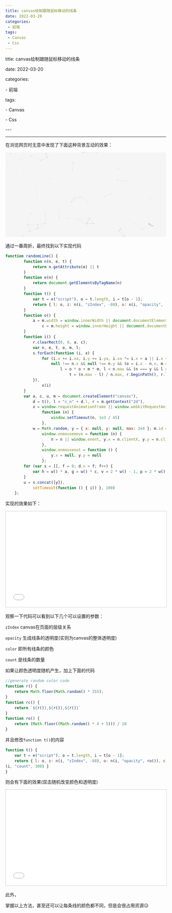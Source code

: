 ```yaml
---
title: canvas绘制跟随鼠标移动的线条
date: 2022-03-20
categories: 
 - 前端
tags:
 - Canvas
 - Css
---
```




title: canvas绘制跟随鼠标移动的线条

date: 2022-03-20

categories: 

 \- 前端

tags:

 \- Canvas

 \- Css

\---

---



在浏览网页时无意中发现了下面这种背景互动的效果：

![GIF动画演示](index.assets/%E6%88%AA%E5%9B%BE_20223420123450.gif)

通过一番周折，最终找到以下实现代码

```js
function randomLine() {
        function n(n, e, t) {
            return n.getAttribute(e) || t
        }
        function e(n) {
            return document.getElementsByTagName(n)
        }
        function t() {
            var t = e("script"), o = t.length, i = t[o - 1];
            return { l: o, z: n(i, "zIndex", -88), o: n(i, "opacity", .5), c: n(i, "color","0,0,0"), n: n(i, "count", 150) }
        }
        function o() {
            a = m.width = window.innerWidth || document.documentElement.clientWidth || document.body.clientWidth,
                c = m.height = window.innerHeight || document.documentElement.clientHeight || document.body.clientHeight
        }
        function i() {
            r.clearRect(0, 0, a, c);
            var n, e, t, o, m, l;
            s.forEach(function (i, x) {
                for (i.x += i.xa, i.y += i.ya, i.xa *= i.x > a || i.x < 0 ? -1 : 1, i.ya *= i.y > c || i.y < 0 ? -1 : 1, r.fillRect(i.x - .5, i.y - .5, 1, 1), e = x + 1; e < u.length; e++)n = u[e],
                    null !== n.x && null !== n.y && (o = i.x - n.x, m = i.y - n.y,
                        l = o * o + m * m, l < n.max && (n === y && l >= n.max / 2 && (i.x -= .03 * o, i.y -= .03 * m),
                            t = (n.max - l) / n.max, r.beginPath(), r.lineWidth = t / 2, r.strokeStyle = "rgba(" + d.c + "," + (t + .2) + ")", r.moveTo(i.x, i.y), r.lineTo(n.x, n.y), r.stroke()))
            }),
                x(i)
        }
        var a, c, u, m = document.createElement("canvas"),
            d = t(), l = "c_n" + d.l, r = m.getContext("2d"),
            x = window.requestAnimationFrame || window.webkitRequestAnimationFrame || window.mozRequestAnimationFrame || window.oRequestAnimationFrame || window.msRequestAnimationFrame ||
                function (n) {
                    window.setTimeout(n, 1e3 / 45)
                },
            w = Math.random, y = { x: null, y: null, max: 2e4 }; m.id = l, m.style.cssText = "position:fixed;top:0;left:0;z-index:" + d.z + ";opacity:" + d.o, e("body")[0].appendChild(m), o(), window.onresize = o,
                window.onmousemove = function (n) {
                    n = n || window.event, y.x = n.clientX, y.y = n.clientY
                },
                window.onmouseout = function () {
                    y.x = null, y.y = null
                };
        for (var s = [], f = 0; d.n > f; f++) {
            var h = w() * a, g = w() * c, v = 2 * w() - 1, p = 2 * w() - 1; s.push({ x: h, y: g, xa: v, ya: p, max: 6e3 })
        }
        u = s.concat([y]),
            setTimeout(function () { i() }, 100)
    };
```

实现的效果如下：

<iframe src="./demo/demo1.html" width="100%" height="300px" frameborder="0"style="border:1px solid #ccc" ></iframe>

观察一下代码可以看到以下几个可以设置的参数：

`zIndex` canvas在页面的层级关系

`opacity` 生成线条的透明度(实则为canvas的整体透明度)

`color` 即所有线条的颜色

`count` 是线条的数量

如果让颜色透明度随机产生，加上下面的代码

```js
//generate random color code
function r() {
    return Math.floor(Math.random() * 255);
}
function rc() {
    return `${r()},${r()},${r()}`
}
function ro() {
    return (Math.floor((Math.random() * 4 + 5))) / 10
}
```

并且修改`function t()`的内容

```js
function t() {
    var t = e("script"), o = t.length, i = t[o - 1];
    return { l: o, z: n(i, "zIndex", -88), o: n(i, "opacity", ro()), c: n(i, "color", rc()), n: n
(i, "count", 300) }
}
```

则会有下面的效果(双击随机改变颜色和透明度)

<iframe src="./demo/demo2.html" width="100%" height="300px" frameborder="0"style="border:1px solid #ccc" ></iframe>

此外，

掌握以上方法，甚至还可以让每条线的颜色都不同，但是会很占用资源😥